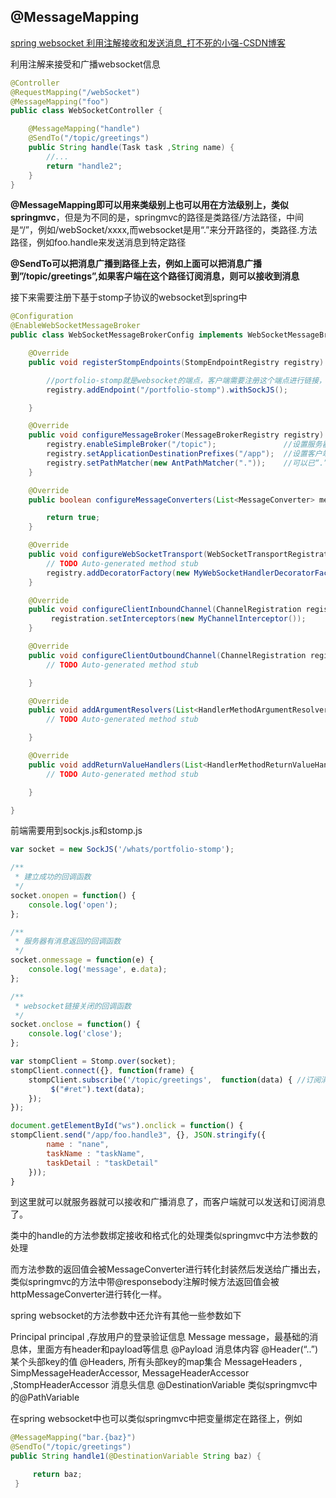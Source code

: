 ## @MessageMapping

[spring websocket 利用注解接收和发送消息_打不死的小强-CSDN博客](https://blog.csdn.net/yingxiake/article/details/51213060)

利用注解来接受和广播websocket信息

```java
@Controller
@RequestMapping("/webSocket")
@MessageMapping("foo")
public class WebSocketController {

    @MessageMapping("handle")
    @SendTo("/topic/greetings")
    public String handle(Task task ,String name) {
        //...
        return "handle2";
    }
}
```

**@MessageMapping即可以用来类级别上也可以用在方法级别上，类似springmvc**，但是为不同的是，springmvc的路径是类路径/方法路径，中间是“/”，例如/webSocket/xxxx,而websocket是用“.”来分开路径的，类路径.方法路径，例如foo.handle来发送消息到特定路径

**@SendTo可以把消息广播到路径上去，例如上面可以把消息广播到”/topic/greetings”,如果客户端在这个路径订阅消息，则可以接收到消息**

接下来需要注册下基于stomp子协议的websocket到spring中

```java
@Configuration
@EnableWebSocketMessageBroker
public class WebSocketMessageBrokerConfig implements WebSocketMessageBrokerConfigurer {

    @Override
    public void registerStompEndpoints(StompEndpointRegistry registry) {

        //portfolio-stomp就是websocket的端点，客户端需要注册这个端点进行链接，withSockJS允许客户端利用sockjs进行浏览器兼容性处理
        registry.addEndpoint("/portfolio-stomp").withSockJS(); 

    }

    @Override
    public void configureMessageBroker(MessageBrokerRegistry registry) {
        registry.enableSimpleBroker("/topic");               //设置服务器广播消息的基础路径
        registry.setApplicationDestinationPrefixes("/app");  //设置客户端订阅消息的基础路径
        registry.setPathMatcher(new AntPathMatcher("."));    //可以已“.”来分割路径，看看类级别的@messageMapping和方法级别的@messageMapping
    }

    @Override
    public boolean configureMessageConverters(List<MessageConverter> messageConverters) {

        return true;
    }

    @Override
    public void configureWebSocketTransport(WebSocketTransportRegistration registry) {
        // TODO Auto-generated method stub
        registry.addDecoratorFactory(new MyWebSocketHandlerDecoratorFactory());
    }

    @Override
    public void configureClientInboundChannel(ChannelRegistration registration) {
         registration.setInterceptors(new MyChannelInterceptor());
    }

    @Override
    public void configureClientOutboundChannel(ChannelRegistration registration) {
        // TODO Auto-generated method stub

    }

    @Override
    public void addArgumentResolvers(List<HandlerMethodArgumentResolver> argumentResolvers) {
        // TODO Auto-generated method stub

    }

    @Override
    public void addReturnValueHandlers(List<HandlerMethodReturnValueHandler> returnValueHandlers) {
        // TODO Auto-generated method stub

    }

}
```

前端需要用到sockjs.js和stomp.js

```js
var socket = new SockJS('/whats/portfolio-stomp');

/**
 * 建立成功的回调函数
 */
socket.onopen = function() {
    console.log('open');
};

/**
 * 服务器有消息返回的回调函数
 */
socket.onmessage = function(e) {
    console.log('message', e.data);
};

/**
 * websocket链接关闭的回调函数
 */
socket.onclose = function() {
    console.log('close');
};

var stompClient = Stomp.over(socket);
stompClient.connect({}, function(frame) {
    stompClient.subscribe('/topic/greetings',  function(data) { //订阅消息
         $("#ret").text(data);
    });
});

document.getElementById("ws").onclick = function() {
stompClient.send("/app/foo.handle3", {}, JSON.stringify({
        name : "nane",
        taskName : "taskName",
        taskDetail : "taskDetail"
    }));
}
```

到这里就可以就服务器就可以接收和广播消息了，而客户端就可以发送和订阅消息了。

类中的handle的方法参数绑定接收和格式化的处理类似springmvc中方法参数的处理

而方法参数的返回值会被MessageConverter进行转化封装然后发送给广播出去，类似springmvc的方法中带@responsebody注解时候方法返回值会被httpMessageConverter进行转化一样。

spring websocket的方法参数中还允许有其他一些参数如下

Principal principal ,存放用户的登录验证信息
Message message，最基础的消息体，里面方有header和payload等信息
@Payload 消息体内容
@Header(“..”) 某个头部key的值
@Headers, 所有头部key的map集合
MessageHeaders , SimpMessageHeaderAccessor, MessageHeaderAccessor ,StompHeaderAccessor 消息头信息
@DestinationVariable 类似springmvc中的@PathVariable

在spring websocket中也可以类似springmvc中把变量绑定在路径上，例如

```java
@MessageMapping("bar.{baz}") 
@SendTo("/topic/greetings")
public String handle1(@DestinationVariable String baz) {

     return baz;
 }
```

